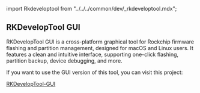 import Rkdeveloptool from "../../../common/dev/\_rkdeveloptool.mdx";

<Rkdeveloptool />


## RKDevelopTool GUI

RKDevelopTool GUI is a cross-platform graphical tool for Rockchip firmware flashing and partition management, designed for macOS and Linux users. It features a clean and intuitive interface, supporting one-click flashing, partition backup, device debugging, and more.

If you want to use the GUI version of this tool, you can visit this project:

[RKDevelopTool-GUI](https://github.com/gahingwoo/RKDevelopTool-GUI)

